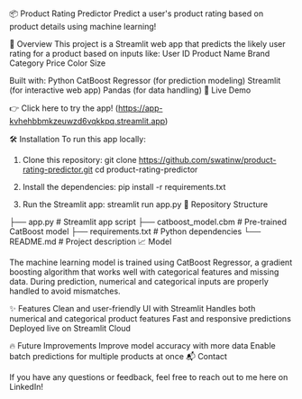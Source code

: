 📦 Product Rating Predictor
Predict a user's product rating based on product details using machine learning!

🚀 Overview
This project is a Streamlit web app that predicts the likely user rating for a product based on inputs like:
User ID
Product Name
Brand
Category
Price
Color
Size

Built with:
Python
CatBoost Regressor (for prediction modeling)
Streamlit (for interactive web app)
Pandas (for data handling)
🌟 Live Demo

👉 Click here to try the app!
(https://app-kvhehbbmkzeuwzd6vqkkpq.streamlit.app)

🛠️ Installation
To run this app locally:

1. Clone this repository:
git clone https://github.com/swatinw/product-rating-predictor.git
cd product-rating-predictor

2. Install the dependencies:
pip install -r requirements.txt

3. Run the Streamlit app:
streamlit run app.py
📂 Repository Structure

├── app.py                # Streamlit app script
├── catboost_model.cbm     # Pre-trained CatBoost model
├── requirements.txt       # Python dependencies
└── README.md              # Project description
📈 Model

The machine learning model is trained using CatBoost Regressor, a gradient boosting algorithm that works well with categorical features and missing data.
During prediction, numerical and categorical inputs are properly handled to avoid mismatches.

✨ Features
Clean and user-friendly UI with Streamlit
Handles both numerical and categorical product features
Fast and responsive predictions
Deployed live on Streamlit Cloud

🔥 Future Improvements
Improve model accuracy with more data
Enable batch predictions for multiple products at once
📬 Contact

If you have any questions or feedback, feel free to reach out to me here on LinkedIn!
